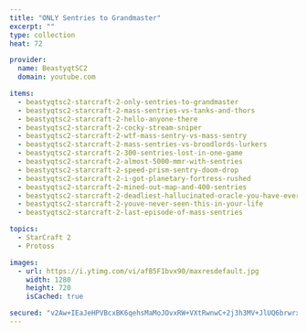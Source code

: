 ```yaml
---
title: "ONLY Sentries to Grandmaster"
excerpt: ""
type: collection
heat: 72

provider:
  name: BeastyqtSC2
  domain: youtube.com

items:
  - beastyqtsc2-starcraft-2-only-sentries-to-grandmaster
  - beastyqtsc2-starcraft-2-mass-sentries-vs-tanks-and-thors
  - beastyqtsc2-starcraft-2-hello-anyone-there
  - beastyqtsc2-starcraft-2-cocky-stream-sniper
  - beastyqtsc2-starcraft-2-wtf-mass-sentry-vs-mass-sentry
  - beastyqtsc2-starcraft-2-mass-sentries-vs-broodlords-lurkers
  - beastyqtsc2-starcraft-2-300-sentries-lost-in-one-game
  - beastyqtsc2-starcraft-2-almost-5000-mmr-with-sentries
  - beastyqtsc2-starcraft-2-speed-prism-sentry-doom-drop
  - beastyqtsc2-starcraft-2-i-got-planetary-fortress-rushed
  - beastyqtsc2-starcraft-2-mined-out-map-and-400-sentries
  - beastyqtsc2-starcraft-2-deadliest-hallucinated-oracle-you-have-ever-seen
  - beastyqtsc2-starcraft-2-youve-never-seen-this-in-your-life
  - beastyqtsc2-starcraft-2-last-episode-of-mass-sentries

topics:
  - StarCraft 2
  - Protoss

images:
  - url: https://i.ytimg.com/vi/afB5F1bvx90/maxresdefault.jpg
    width: 1280
    height: 720
    isCached: true

secured: "v2Aw+IEaJeHPVBcxBK6qehsMaMoJOvxRW+VXtRwnwC+2j3h3MV+JlUQ6brwrx/UCjK/3y2sSxxLxxuL8qYuGHxD+vppEn9msCZgqQrDiVwZEeT9FURoeqD5nqk1HPtTWL8Yl3IHWJgpV96d7iGtRZ2R92ee2oq7I3jFexXmuO+RtM9z49KS8Nur9JBKKiEX9eHQjlyZ0jQAn5EBhEKgkAwldyLfDGqTTXy697HWg81HBfb+njmtUza1O2g0AmfIjtslXgHDFLjAmSr0kQ7iA4vxJ4mkPB6lfIzOwIVbZfwxaTLZaeVaM1koTpGAEzQK2Bu/igdxmnnyrLRX+4N5k0HijMZxJDfisn+hR3EsUFTg=;KKx05h7Y1TcY49OEZ8Ct4A=="
---
```


